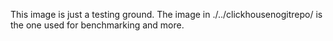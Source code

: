 This image is just a testing ground. The image in ./../clickhousenogitrepo/ is the one used for benchmarking and more.
